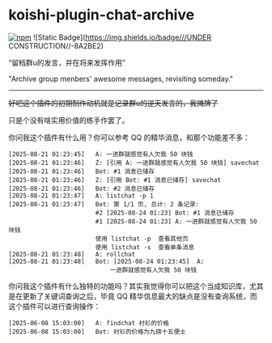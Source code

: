 # koishi-plugin-chat-archive

[![npm](https://img.shields.io/npm/v/koishi-plugin-chat-archive?style=flat-square)](https://www.npmjs.com/package/koishi-plugin-chat-archive) ![Static Badge](https://img.shields.io/badge///UNDER CONSTRUCTION//-8A2BE2)

“留档群u的发言，并在将来发挥作用”

"Archive group menbers' awesome messages, revisiting someday."

---

~~好吧这个插件的初期制作动机就是记录群u的逆天发言的，我摊牌了~~

只是个没有啥实用价值的练手作罢了。

你问我这个插件有什么用？你可以参考 QQ 的精华消息，和那个功能差不多：

```example
[2025-08-21 01:23:45] 	A: 一进群就感觉有人欠我 50 块钱
[2025-08-21 01:23:46] 	Z: [引用 A: 一进群就感觉有人欠我 50 块钱] savechat
[2025-08-21 01:23:46] 	Bot: #1 消息已储存
[2025-08-21 01:23:46] 	Z: [引用 Bot: #1 消息已储存] savechat
[2025-08-21 01:23:46] 	Bot: #2 消息已储存
[2025-08-21 01:23:47] 	A: listchat -p 1
[2025-08-21 01:23:47] 	Bot: 第 1/1 页, 总计: 2 条记录:
						#2 [2025-08-24 01:23] Bot: #1 消息已储存
						#1 [2025-08-24 01:23] A: 一进群就感觉有人欠我 50 块钱
						使用 listchat -p  查看其他页
						使用 listchat -s  查看单条消息
[2025-08-21 01:23:48] 	A: rollchat
[2025-08-21 01:23:48] 	Bot: [2025-08-24 01:23:45] 	A: 
							一进群就感觉有人欠我 50 块钱
```

你问我这个插件有什么独特的功能吗？其实我觉得你可以把这个当成知识库，尤其是在更新了关键词查询之后，毕竟 QQ 精华信息最大的缺点是没有查询系统，而这个插件可以进行查询操作：

```
[2025-06-08 15:03:00] 	A: findchat 衬衫的价格
[2025-06-08 15:03:00] 	Bot: 衬衫的价格为九磅十五便士
```


